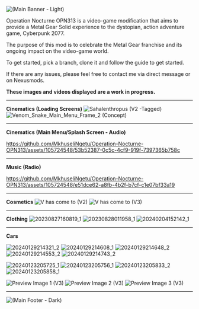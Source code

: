 ![(Main Banner - Light)](https://github.com/MkhuseliNgetu/Operation-Nocturne-OPN313/assets/105724548/e6615a3d-fee3-4ac7-9ecd-3331b76459f2)

Operation Nocturne OPN313 is a video-game modification that aims to provide a Metal Gear Solid experience to the dystopian, action adventure game, Cyberpunk 2077.

The purpose of this mod is to celebrate the Metal Gear franchise and its ongoing impact on the video-game world.

To get started, pick a branch, clone it and follow the guide to get started.

If there are any issues, please feel free to contact me via direct message or on Nexusmods.

**These images and videos displayed are a work in progress.**
***
**Cinematics (Loading Screens)** 
![Sahalenthropus (V2 -Tagged)](https://github.com/MkhuseliNgetu/Operation-Nocturne-OPN313/assets/105724548/b0857c01-bb78-4fa9-9617-d0ccfa3b5878)
![Venom_Snake_Main_Menu_Frame_2 (Concept)](https://github.com/MkhuseliNgetu/Operation-Nocturne-OPN313/assets/105724548/caa9d657-a5e8-4945-88fd-bc0ddcb03ae2)
***
**Cinematics (Main Menu/Splash Screen - Audio)** 


https://github.com/MkhuseliNgetu/Operation-Nocturne-OPN313/assets/105724548/53b52387-0c5c-4cf9-919f-7397365b758c


***
**Music (Radio)**

https://github.com/MkhuseliNgetu/Operation-Nocturne-OPN313/assets/105724548/e51dce62-a8fb-4b2f-b7cf-c1e07bf33a19
***
**Cosmetics**
![V has come to (V2)](https://github.com/MkhuseliNgetu/Operation-Nocturne-OPN313/assets/105724548/f43b8ae1-8a92-4e3c-82fb-a16d62c18149)
![V has come to (V3)](https://github.com/MkhuseliNgetu/Operation-Nocturne-OPN313/assets/105724548/4577d23c-dd59-481e-8755-20659af2c9f6)

***
**Clothing**
![20230827160819_1](https://github.com/MkhuseliNgetu/Operation-Nocturne-OPN313/assets/105724548/27b3a601-e677-447f-9346-adbeffe95af5)
![20230828011958_1](https://github.com/MkhuseliNgetu/Operation-Nocturne-OPN313/assets/105724548/680e93cc-a652-4b52-8507-9a736453d2ee)
![20240204152142_1](https://github.com/MkhuseliNgetu/Operation-Nocturne-OPN313/assets/105724548/fb250533-6545-4fd7-87ae-492cf42df46e)

***
**Cars**

![20240129214321_2](https://github.com/MkhuseliNgetu/Operation-Nocturne-OPN313/assets/105724548/7cee10f4-bf8f-48f6-baef-cf3a8d6b5e77)
![20240129214608_1](https://github.com/MkhuseliNgetu/Operation-Nocturne-OPN313/assets/105724548/d5b83855-c707-4704-897d-895bbe4901fa)
![20240129214648_2](https://github.com/MkhuseliNgetu/Operation-Nocturne-OPN313/assets/105724548/3e4a91ba-eb97-4217-9bf6-5ede0684c85f)
![20240129214553_2](https://github.com/MkhuseliNgetu/Operation-Nocturne-OPN313/assets/105724548/3b73bef3-9bd1-451d-b1fb-e8f81195b53f)
![20240129214743_2](https://github.com/MkhuseliNgetu/Operation-Nocturne-OPN313/assets/105724548/ef574c9e-8027-43e2-9f6c-70f30e7cba08)

![20240123205725_1](https://github.com/MkhuseliNgetu/Operation-Nocturne-OPN313/assets/105724548/eefb68ee-d0e3-4a07-b57a-d20512b499f6)
![20240123205756_1](https://github.com/MkhuseliNgetu/Operation-Nocturne-OPN313/assets/105724548/272536d9-7836-4f13-986d-d2b09d77229c)
![20240123205833_2](https://github.com/MkhuseliNgetu/Operation-Nocturne-OPN313/assets/105724548/5131b0dc-1c1d-40dd-b4c2-c067e691e1a0)
![20240123205858_1](https://github.com/MkhuseliNgetu/Operation-Nocturne-OPN313/assets/105724548/f4563f34-138f-434c-830c-d17078f19a76)

![Preview Image 1 (V3)](https://github.com/MkhuseliNgetu/Operation-Nocturne-OPN313/assets/105724548/997132c0-6734-492c-8c2f-5450e5a0d2ad)
![Preview Image 2 (V3)](https://github.com/MkhuseliNgetu/Operation-Nocturne-OPN313/assets/105724548/8ee57417-3660-4cff-96f7-6b4416a67440)
![Preview Image 3 (V3)](https://github.com/MkhuseliNgetu/Operation-Nocturne-OPN313/assets/105724548/e3a91e4d-1fe7-4daf-b212-748ba3ea4c5b)
***
![(Main Footer - Dark)](https://github.com/MkhuseliNgetu/Operation-Nocturne-OPN313/assets/105724548/b75521b8-6eec-4486-9dd9-05a2586380a4)
